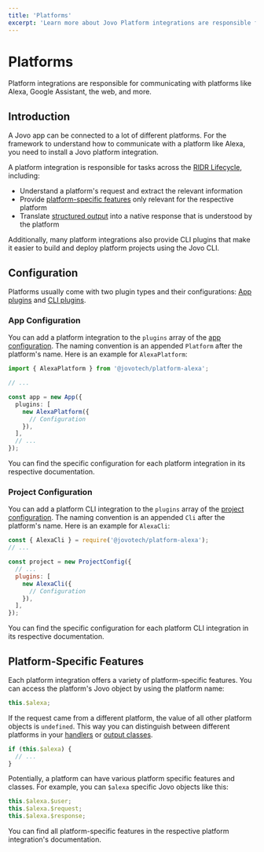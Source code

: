 ```yaml
---
title: 'Platforms'
excerpt: 'Learn more about Jovo Platform integrations are responsible for communicating with platforms like Alexa, Google Assistant, the web, and more.'
---
```


# Platforms

Platform integrations are responsible for communicating with platforms like Alexa, Google Assistant, the web, and more.

## Introduction

A Jovo app can be connected to a lot of different platforms. For the framework to understand how to communicate with a platform like Alexa, you need to install a Jovo platform integration.

A platform integration is responsible for tasks across the [RIDR Lifecycle](./ridr-lifecycle.md), including:

- Understand a platform's request and extract the relevant information
- Provide [platform-specific features](#platform-specific-features) only relevant for the respective platform
- Translate [structured output](./output.md) into a native response that is understood by the platform

Additionally, many platform integrations also provide CLI plugins that make it easier to build and deploy platform projects using the Jovo CLI.

## Configuration

Platforms usually come with two plugin types and their configurations: [App plugins](#app-configuration) and [CLI plugins](#project-configuration).

### App Configuration

You can add a platform integration to the `plugins` array of the [app configuration](./app-config.md). The naming convention is an appended `Platform` after the platform's name. Here is an example for `AlexaPlatform`:

```typescript
import { AlexaPlatform } from '@jovotech/platform-alexa';

// ...

const app = new App({
  plugins: [
    new AlexaPlatform({
      // Configuration
    }),
  ],
  // ...
});
```

You can find the specific configuration for each platform integration in its respective documentation.

### Project Configuration

You can add a platform CLI integration to the `plugins` array of the [project configuration](./project-config.md). The naming convention is an appended `Cli` after the platform's name. Here is an example for `AlexaCli`:

```js
const { AlexaCli } = require('@jovotech/platform-alexa');
// ...

const project = new ProjectConfig({
  // ...
  plugins: [
    new AlexaCli({
      // Configuration
    }),
  ],
});
```

You can find the specific configuration for each platform CLI integration in its respective documentation.

## Platform-Specific Features

Each platform integration offers a variety of platform-specific features. You can access the platform's Jovo object by using the platform name:

```typescript
this.$alexa;
```

If the request came from a different platform, the value of all other platform objects is `undefined`. This way you can distinguish between different platforms in your [handlers](./handlers.md) or [output classes](./output.md).

```typescript
if (this.$alexa) {
  // ...
}
```

Potentially, a platform can have various platform specific features and classes. For example, you can `$alexa` specific Jovo objects like this:

```typescript
this.$alexa.$user;
this.$alexa.$request;
this.$alexa.$response;
```

You can find all platform-specific features in the respective platform integration's documentation.

